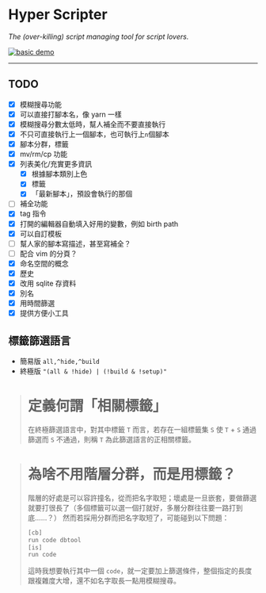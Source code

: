 # Hyper Scripter

_The (over-killing) script managing tool for script lovers._

[![basic demo](https://asciinema.org/a/369039.svg)](https://asciinema.org/a/369039)

---

## TODO

- [x] 模糊搜尋功能
- [x] 可以直接打腳本名，像 yarn 一樣
- [x] 模糊搜尋分數太低時，幫人補全而不要直接執行
- [x] 不只可直接執行上一個腳本，也可執行上`n`個腳本
- [x] 腳本分群，標籤
- [x] mv/rm/cp 功能
- [x] 列表美化/充實更多資訊
  - [x] 根據腳本類別上色
  - [x] 標籤
  - [x] 「最新腳本」，預設會執行的那個
- [ ] 補全功能
- [x] tag 指令
- [x] 打開的編輯器自動填入好用的變數，例如 birth path
- [x] 可以自訂模板
- [ ] 幫人家的腳本寫描述，甚至寫補全？
- [ ] 配合 vim 的分頁？
- [x] 命名空間的概念
- [x] 歷史
- [x] 改用 sqlite 存資料
- [x] 別名
- [x] 用時間篩選
- [x] 提供方便小工具

## 標籤篩選語言

- 簡易版 `all,^hide,^build`
- 終極版 `"(all & !hide) | (!build & !setup)"`

> # 定義何謂「相關標籤」
>
> 在終極篩選語言中，對其中標籤 `T` 而言，若存在一組標籤集 `S` 使 `T` + `S` 通過篩選而 `S` 不通過，則稱 `T` 為此篩選語言的正相關標籤。

> # 為啥不用階層分群，而是用標籤？
>
> 階層的好處是可以容許撞名，從而把名字取短；壞處是一旦嵌套，要做篩選就要打很長了（多個標籤可以選一個打就好，多層分群往往要一路打到底……？）
> 然而若採用分群而把名字取短了，可能碰到以下問題：
>
> ```bash
> [cb]
> run code dbtool
> [is]
> run code
> ```
>
> 這時我想要執行其中一個 `code`，就一定要加上篩選條件，整個指定的長度跟複雜度大增，還不如名字取長一點用模糊搜尋。
